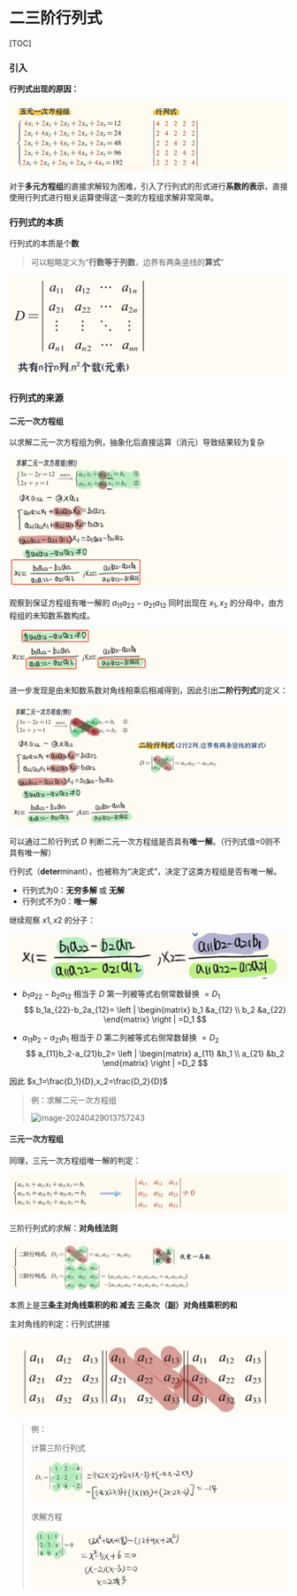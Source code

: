 # 二三阶行列式

[TOC]



### 引入

**行列式出现的原因：**

![image-20240429010046112](二三阶行列式.assets/image-20240429010046112.png)

对于**多元方程组**的直接求解较为困难，引入了行列式的形式进行**系数的表示**，直接使用行列式进行相关运算使得这一类的方程组求解非常简单。



### 行列式的本质

行列式的本质是个**数**

> 可以粗略定义为“**行数等于列数**，边界有两条竖线的**算式**”

![image-20240429010627985](二三阶行列式.assets/image-20240429010627985.png)



### 行列式的来源

#### 二元一次方程组

以求解二元一次方程组为例，抽象化后直接运算（消元）导致结果较为复杂

![image-20240429011211405](二三阶行列式.assets/image-20240429011211405.png)

观察到保证方程组有唯一解的 $a_{11}a_{22}-a_{21}a_{12}$ 同时出现在 $x_1 , x_2$ 的分母中，由方程组的未知数系数构成。

![image-20240429011458272](二三阶行列式.assets/image-20240429011458272.png)

进一步发现是由未知数系数对角线相乘后相减得到，因此引出**二阶行列式**的定义：

![image-20240429011656019](二三阶行列式.assets/image-20240429011656019.png)

可以通过二阶行列式 $D$ 判断二元一次方程组是否具有**唯一解**。（行列式值=0则不具有唯一解）

行列式（**deter**minant），也被称为“决定式”，决定了这类方程组是否有唯一解。

- 行列式为0：**无穷多解** 或 **无解**
- 行列式不为0：**唯一解**



继续观察 $x1,x2$ 的分子：

![image-20240429012156735](二三阶行列式.assets/image-20240429012156735-4324918.png)

- $b_1a_{22}-b_2a_{12}$ 相当于 $D$ 第一列被等式右侧常数替换 $=D_1$​​ 
  $$
  b_1a_{22}-b_2a_{12}=
  \left | \begin{matrix}
  b_1 &a_{12} \\
  b_2 &a_{22} 
  \end{matrix} \right | 
  =D_1
  $$

- $a_{11}b_2-a_{21}b_1$ 相当于 $D$ 第二列被等式右侧常数替换 $=D_2$​​
  $$
  a_{11}b_2-a_{21}b_2=
  \left | \begin{matrix}
  a_{11} &b_1 \\
  a_{21} &b_2 
  \end{matrix} \right | 
  =D_2
  $$

因此 $x_1=\frac{D_1}{D},x_2=\frac{D_2}{D}$​



> 例：求解二元一次方程组
>
> ![image-20240429013757243](二三阶行列式.assets/image-20240429013757243.png)



#### 三元一次方程组

同理，三元一次方程组唯一解的判定：

![image-20240429013952034](二三阶行列式.assets/image-20240429013952034.png)

三阶行列式的求解：**对角线法则**

![image-20240429014159503](二三阶行列式.assets/image-20240429014159503.png)

本质上是**三条主对角线乘积的和 减去 三条次（副）对角线乘积的和**

主对角线的判定：行列式拼接

![image-20240429014338523](二三阶行列式.assets/image-20240429014338523.png)



> 例：
>
> 计算三阶行列式
>
> ![image-20240429014451215](二三阶行列式.assets/image-20240429014451215.png)
>
> 求解方程
>
> ![image-20240429014533434](二三阶行列式.assets/image-20240429014533434.png)











